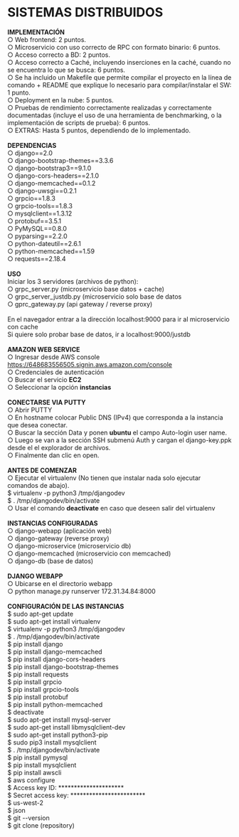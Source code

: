 # SISTEMAS DISTRIBUIDOS
<strong>IMPLEMENTACIÓN</strong>
<br>
○ Web frontend: 2 puntos.<br>
○ Microservicio con uso correcto de RPC con formato binario: 6 puntos.  
○ Acceso correcto a BD: 2 puntos.<br>
○ Acceso correcto a Caché, incluyendo inserciones en la caché, cuando no se
encuentra lo que se busca: 6 puntos.<br>
○ Se ha incluido un Makefile que permite compilar el proyecto en la línea de
comando + README que explique lo necesario para compilar/instalar el SW: 1
punto.<br>
○ Deployment en la nube: 5 puntos.<br>
○ Pruebas de rendimiento correctamente realizadas y correctamente
documentadas (incluye el uso de una herramienta de benchmarking, o la
implementación de scripts de prueba): 6 puntos.<br>
○ EXTRAS: Hasta 5 puntos, dependiendo de lo implementado.<br>
<br>
<strong>DEPENDENCIAS</strong>
<br>
○ django==2.0<br>
○ django-bootstrap-themes==3.3.6<br>
○ django-bootstrap3==9.1.0<br>
○ django-cors-headers==2.1.0<br>
○ django-memcached==0.1.2<br>
○ django-uwsgi==0.2.1<br>
○ grpcio==1.8.3<br>
○ grpcio-tools==1.8.3<br>
○ mysqlclient==1.3.12<br>
○ protobuf==3.5.1<br>
○ PyMySQL==0.8.0<br>
○ pyparsing==2.2.0<br>
○ python-dateutil==2.6.1<br>
○ python-memcached==1.59<br>
○ requests==2.18.4<br>
<br>
<strong>USO</strong>
<br>
Iniciar los 3 servidores (archivos de python):<br>
○ grpc_server.py (microservicio base datos + cache)<br>
○ grpc_server_justdb.py (microservicio solo base de datos<br>
○ gprc_gateway.py (api gateway / reverse proxy)<br>
<br>
En el navegador entrar a la dirección localhost:9000 para ir al microservicio con cache<br>
Si quiere solo probar base de datos, ir a localhost:9000/justdb<br>
<br>
<strong>AMAZON WEB SERVICE</strong>
<br>
○ Ingresar desde AWS console https://648683556505.signin.aws.amazon.com/console<br>
○ Credenciales de autenticación<br>
○ Buscar el servicio <strong>EC2</strong><br>
○ Seleccionar la opción <strong>instancias</strong><br>
<br>
<strong>CONECTARSE VIA PUTTY</strong>
<br>
○ Abrir PUTTY<br>
○ En hostname colocar Public DNS (IPv4) que corresponda a la instancia que desea conectar.<br>
○ Buscar la sección Data y ponen <strong>ubuntu</strong> el campo Auto-login user name.<br>
○ Luego se van a la sección SSH submenú Auth y cargan el django-key.ppk desde el el explorador de archivos.<br>
○ Finalmente dan clic en open.<br>
<br>
<strong>ANTES DE COMENZAR</strong>
<br>
○ Ejecutar el virtualenv (No tienen que instalar nada solo ejecutar comandos de abajo).<br>
$ virtualenv -p python3 /tmp/djangodev<br>
$ . /tmp/djangodev/bin/activate<br>
○ Usar el comando <strong>deactivate</strong> en caso que deseen salir del virtualenv<br>
<br>
<strong>INSTANCIAS CONFIGURADAS</strong>
<br>
○ django-webapp (aplicación web)<br>
○ django-gateway (reverse proxy)<br>
○ django-microservice (microservicio db)<br>
○ django-memcached (microservicio con memcached)<br>
○ django-db (base de datos)<br>
<br>
<strong>DJANGO WEBAPP</strong>
<br>
○ Ubicarse en el directorio webapp<br>
○ python manage.py runserver 172.31.34.84:8000<br>
<br>
<strong>CONFIGURACIÓN DE LAS INSTANCIAS</strong>
<br>
$ sudo apt-get update<br>
$ sudo apt-get install virtualenv<br>
$ virtualenv -p python3 /tmp/djangodev<br>
$ . /tmp/djangodev/bin/activate<br>
$ pip install django<br>
$ pip install django-memcached<br>
$ pip install django-cors-headers<br>
$ pip install django-bootstrap-themes<br>
$ pip install requests<br>
$ pip install grpcio<br>
$ pip install grpcio-tools<br>
$ pip install protobuf<br>
$ pip install python-memcached<br>
$ deactivate<br>
$ sudo apt-get install mysql-server<br>
$ sudo apt-get install libmysqlclient-dev<br>
$ sudo apt-get install python3-pip<br>
$ sudo pip3 install mysqlclient<br>
$ . /tmp/djangodev/bin/activate<br>
$ pip install pymysql<br>
$ pip install mysqlclient<br>
$ pip install awscli<br>
$ aws configure<br>
$ Access key ID: *********************<br>
$ Secret access key: ************************<br>
$ us-west-2<br>
$ json<br>
$ git --version<br>
$ git clone (repository)<br>





